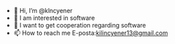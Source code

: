 - 👋 Hi, I’m @klncyener
- 👀 I am interested in software
- 💞️ I want to get cooperation regarding software
- 📫 How to reach me E-posta:kilincyener13@gmail.com

<!---
klncyener/klncyener is a ✨ special ✨ repository because its `README.md` (this file) appears on your GitHub profile.
You can click the Preview link to take a look at your changes.
--->
